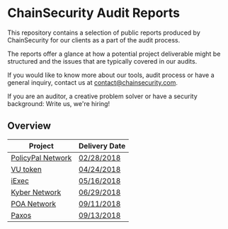 # ChainSecurity Audit Reports

This repository contains a selection of public reports produced by ChainSecurity for our clients as a part of the audit process. 

The reports offer a glance at how a potential project deliverable might be structured and the issues that are typically covered in our audits.

If you would like to know more about our tools, audit process or have a general inquiry, contact us at contact@chainsecurity.com.

If you are an auditor, a creative problem solver or have a security background: Write us, we're hiring!


## Overview

| Project       						              | Delivery Date 																					          | 
| ----------------------------------------------------|-----------------------------------------------------------------------------------------------------------| 
| [PolicyPal Network](https://www.policypal.network/) | [02/28/2018](https://github.com/ChainSecurity/audits/blob/master/ChainSecurity_PolicyPal.pdf)             |
| [VU token](https://www.vutoken.io/)                 | [04/24/2018](https://github.com/ChainSecurity/audits/blob/master/ChainSecurity_Vutoken.pdf)               | 
| [iExec](https://iex.ec/)                            | [05/16/2018](https://github.com/ChainSecurity/audits/blob/master/ChainSecurity_iExec.pdf)                 |
| [Kyber Network](https://kyber.network/)             | [06/29/2018](https://github.com/ChainSecurity/audits/blob/master/ChainSecurity_KyberNetwork.pdf)          |
| [POA Network](https://poa.net/)                     | [09/11/2018](https://github.com/ChainSecurity/audits/blob/master/ChainSecurity_PoA.pdf)
| [Paxos](https://www.paxos.com)					  | [09/13/2018](https://github.com/ChainSecurity/audits/blob/master/ChainSecurity_Paxos.pdf)				  |